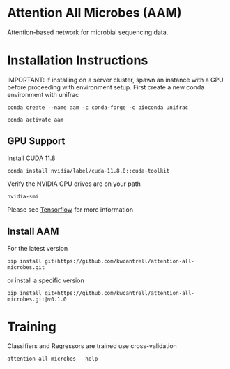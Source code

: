 # Attention All Microbes (AAM)

Attention-based network for microbial sequencing data. 

# Installation Instructions
IMPORTANT: If installing on a server cluster, spawn an instance with a GPU before proceeding with environment setup.
First create a new conda environment with unifrac

`conda create --name aam -c conda-forge -c bioconda unifrac`

`conda activate aam`

## GPU Support 

Install CUDA 11.8

`conda install nvidia/label/cuda-11.8.0::cuda-toolkit`

Verify the NVIDIA GPU drives are on your path

`nvidia-smi`

Please see [Tensorflow](https://www.tensorflow.org/install) for more information

## Install AAM


For the latest version

`pip install git+https://github.com/kwcantrell/attention-all-microbes.git`

or install a specific version

`pip install git+https://github.com/kwcantrell/attention-all-microbes.git@v0.1.0`


# Training

Classifiers and Regressors are trained use cross-validation 

`attention-all-microbes --help`







